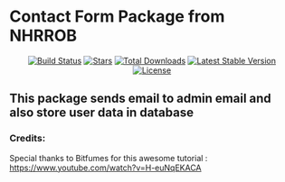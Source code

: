 # Contact Form Package from NHRROB

<p align="center">
<a href="https://travis-ci.org/nhrrob/contact"><img src="https://travis-ci.org/nhrrob/contact.svg" alt="Build Status"></a>
<a href="https://github.com/nhrrob/contact-package/stargazers"><img src="https://img.shields.io/github/stars/nhrrob/contact-package?style=flat-square" alt="Stars"></a>
<a href="https://packagist.org/packages/nhrrob/contact"><img src="https://img.shields.io/packagist/dt/nhrrob/contact.svg?style=flat-square" alt="Total Downloads"></a>
<a href="https://packagist.org/packages/nhrrob/contact"><img src="https://img.shields.io/packagist/v/nhrrob/contact" alt="Latest Stable Version"></a>
<a href="https://packagist.org/packages/nhrrob/contact"><img src="https://img.shields.io/packagist/l/nhrrob/contact" alt="License"></a>
</p>

## This package sends email to admin email and also store user data in database 

### Credits: 
Special thanks to Bitfumes for this awesome tutorial : https://www.youtube.com/watch?v=H-euNqEKACA 